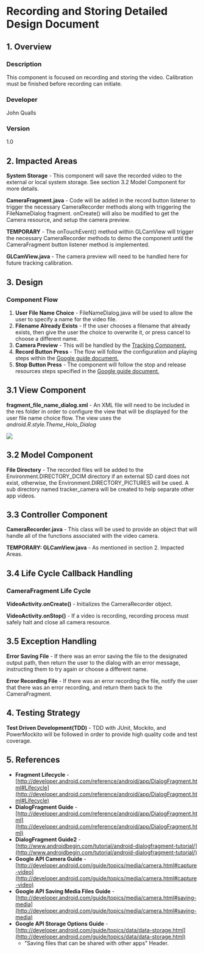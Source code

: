 # Recording and Storing Detailed Design Document

## 1. Overview

### Description
This component is focused on recording and storing the video. Calibration must be finished before recording can initiate.

### Developer
John Qualls

### Version 
1.0
 
## 2. Impacted Areas
**System Storage** - This component will save the recorded video to the external or local system storage. See section 3.2 Model Component for more details.

**CameraFragment.java** - Code will be added in the record button listener to trigger the necessary CameraRecorder methods along with triggering the FileNameDialog fragment. onCreate() will also be modified to get the Camera resource, and setup the camera preview.

**TEMPORARY** - The onTouchEvent() method within GLCamView will trigger the necessary CameraRecorder methods to demo the component until the CameraFragment button listener method is implemented.

**GLCamView.java** - The camera preview will need to be handled here for future tracking calibration.

## 3. Design

### Component Flow
1. **User File Name Choice** - FileNameDialog.java will be used to allow the user to specify a name for the video file. 
2. **Filename Already Exists** - If the user chooses a filename that already exists, then give the user the choice to overwrite it, or press cancel to choose a different name.
3. **Camera Preview** - This will be handled by the [Tracking Component.](https://tree.taiga.io/project/alton09-tracker-camera/wiki/tracking)
4. **Record Button Press** - The flow will follow the configuration and playing steps within the [Google guide document.](http://developer.android.com/guide/topics/media/camera.html#capture-video)
5. **Stop Button Press** - The component will follow the stop and release resources steps specified in the [Google guide document.](http://developer.android.com/guide/topics/media/camera.html#capture-video) 

## 3.1 View Component
**fragment_file_name_dialog.xml** - An XML file will need to be included in the res folder in order to configure the view that will be displayed for the user file name choice flow. The view uses the *android.R.style.Theme_Holo_Dialog*

![](https://media.taiga.io/attachments/5/2/d/7/03121b952246afef543262545d1494c2f656beb8e6ebc85dd5d428cf404c/recording_storing_dialog.png) 

## 3.2 Model Component
**File Directory** - The recorded files will be added to the Environment.DIRECTORY_DCIM directory if an external SD card does not exist, otherwise, the Environment.DIRECTORY_PICTURES will be used. A sub directory named tracker_camera will be created to help separate other app videos.

## 3.3 Controller Component
**CameraRecorder.java** - This class will be used to provide an object that will handle all of the functions associated with the video camera.

**TEMPORARY: GLCamView.java** - As mentioned in section 2. Impacted Areas.

## 3.4 Life Cycle Callback Handling
### CameraFragment Life Cycle
**VideoActivity.onCreate()** - Initializes the CameraRecorder object.

**VideoActivity.onStop()** - If a video is recording, recording process must safely halt and close all camera resource.

## 3.5 Exception Handling
**Error Saving File** - If there was an error saving the file to the designated output path, then return the user to the dialog with an error message, instructing them to try again or choose a different name.

**Error Recording File** - If there was an error recording the file, notify the user that there was an error recording, and return them back to the CameraFragment.

## 4. Testing Strategy
**Test Driven Development(TDD)** - TDD with JUnit, Mockito, and PowerMockito will be followed in order to provide high quality code and test coverage.

## 5. References
* **Fragment Lifecycle** - [http://developer.android.com/reference/android/app/DialogFragment.html#Lifecycle](http://developer.android.com/reference/android/app/DialogFragment.html#Lifecycle)
* **DialogFragment Guide** - [http://developer.android.com/reference/android/app/DialogFragment.html](http://developer.android.com/reference/android/app/DialogFragment.html)
* **DialogFragment Guide2** - [http://www.androidbegin.com/tutorial/android-dialogfragment-tutorial/](http://www.androidbegin.com/tutorial/android-dialogfragment-tutorial/)
* **Google API Camera Guide** - [http://developer.android.com/guide/topics/media/camera.html#capture-video](http://developer.android.com/guide/topics/media/camera.html#capture-video)
* **Google API Saving Media Files Guide** - [http://developer.android.com/guide/topics/media/camera.html#saving-media](http://developer.android.com/guide/topics/media/camera.html#saving-media)
* **Google API Storage Options Guide** - [http://developer.android.com/guide/topics/data/data-storage.html](http://developer.android.com/guide/topics/data/data-storage.html)
    * "Saving files that can be shared with other apps" Header.